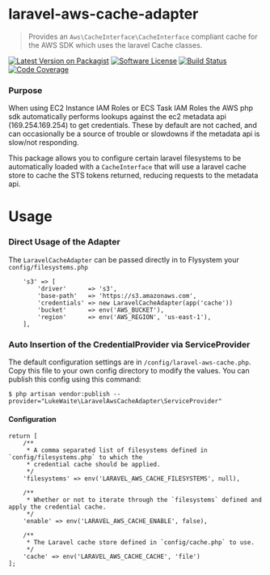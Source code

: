 # laravel-aws-cache-adapter
> Provides an `Aws\CacheInterface\CacheInterface` compliant cache for the
AWS SDK which uses the laravel Cache classes.

[![Latest Version on Packagist][ico-version]][link-packagist]
[![Software License][ico-license]](LICENSE.md)
[![Build Status][ico-travis]][link-travis]
[![Code Coverage][ico-coverage]][link-coverage]

### Purpose
When using EC2 Instance IAM Roles or ECS Task IAM Roles the AWS php sdk automatically performs
lookups against the ec2 metadata api (169.254.169.254) to get credentials. These by default
are not cached, and can occasionally be a source of trouble or slowdowns if the metadata api
is slow/not responding.

This package allows you to configure certain laravel filesystems to be automatically loaded
with a `CacheInterface` that will use a laravel cache store to cache the STS tokens returned,
reducing requests to the metadata api.


# Usage

### Direct Usage of the Adapter
The `LaravelCacheAdapter` can be passed directly in to Flysystem your `config/filesystems.php`
```
    's3' => [
        'driver'      => 's3',
        'base-path'   => 'https://s3.amazonaws.com',
        'credentials' => new LaravelCacheAdapter(app('cache'))
        'bucket'      => env('AWS_BUCKET'),
        'region'      => env('AWS_REGION', 'us-east-1'),
    ],
```

### Auto Insertion of the CredentialProvider via ServiceProvider
The default configuration settings are in `/config/laravel-aws-cache.php`. Copy this file to your
own config directory to modify the values. You can publish this config using this command:
```
$ php artisan vendor:publish --provider="LukeWaite\LaravelAwsCacheAdapter\ServiceProvider"
```

#### Configuration
```
return [
    /**
     * A comma separated list of filesystems defined in `config/filesystems.php` to which the
     * credential cache should be applied.
     */
    'filesystems' => env('LARAVEL_AWS_CACHE_FILESYSTEMS', null),

    /**
     * Whether or not to iterate through the `filesystems` defined and apply the credential cache.
     */
    'enable' => env('LARAVEL_AWS_CACHE_ENABLE', false),

    /**
     * The Laravel cache store defined in `config/cache.php` to use.
     */
    'cache' => env('LARAVEL_AWS_CACHE_CACHE', 'file')
];
```

[ico-version]: https://img.shields.io/packagist/v/lukewaite/laravel-aws-cache-adapter.svg?style=flat-square
[ico-license]: https://img.shields.io/badge/license-MIT-brightgreen.svg?style=flat-square
[ico-travis]: https://img.shields.io/travis/lukewaite/laravel-aws-cache-adapter/master.svg?style=flat-square
[ico-coverage]: https://img.shields.io/scrutinizer/coverage/g/lukewaite/laravel-aws-cache-adapter/master.svg?style=flat-square

[link-packagist]: https://packagist.org/packages/lukewaite/laravel-aws-cache-adapter
[link-travis]: https://travis-ci.org/lukewaite/laravel-aws-cache-adapter
[link-coverage]: https://scrutinizer-ci.com/g/lukewaite/laravel-aws-cache-adapter/?branch=master
